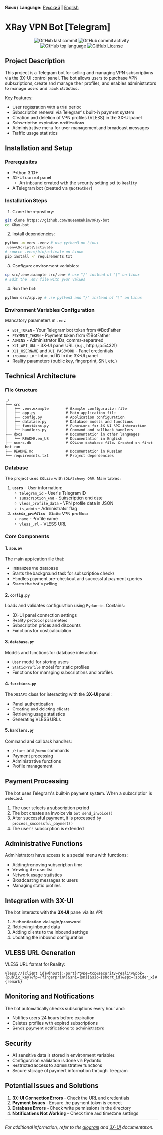**Язык / Language:** [Русский](../README.md) **|** <ins>English</ins>

# XRay VPN Bot [Telegram]

<div id="header" align="center"><img alt="GitHub last commit" src="https://img.shields.io/github/last-commit/QueenDekim/XRay-bot"> <img alt="GitHub commit activity" src="https://img.shields.io/github/commit-activity/m/QueenDekim/XRay-bot"><br><img alt="GitHub top language" src="https://img.shields.io/github/languages/top/QueenDekim/XRay-bot"> <a href="./LICENSE" target="_blank"><img alt="GitHub License" src="https://img.shields.io/github/license/QueenDekim/XRay-bot"></a></div>

## Project Description

This project is a Telegram bot for selling and managing VPN subscriptions via the 3X-UI control panel. The bot allows users to purchase VPN subscriptions, create and manage their profiles, and enables administrators to manage users and track statistics.

Key Features:

- User registration with a trial period
- Subscription renewal via Telegram's built-in payment system
- Creation and deletion of VPN profiles (VLESS) in the 3X-UI panel
- Subscription expiration notifications
- Administrative menu for user management and broadcast messages
- Traffic usage statistics

## Installation and Setup

### Prerequisites

- Python 3.10+
- 3X-UI control panel
   - An inbound created with the security setting set to `Reality`
- A Telegram bot (created via `@BotFather`)

### Installation Steps

1. Clone the repository:

```bash
git clone https://github.com/QueenDekim/XRay-bot
cd XRay-bot
```

2. Install dependencies:

```bash
python -m venv .venv # use python3 on Linux
.venv\Scripts\activate
# source .venv/bin/activate on Linux
pip install -r requirements.txt
```

3. Configure environment variables:

```bash
cp src/.env.example src/.env # use "/" instead of "\" on Linux
# Edit the .env file with your values
```

4. Run the bot:

```bash
python src/app.py # use python3 and "/" instead of "\" on Linux
```

### Environment Variables Configuration

Mandatory parameters in `.env`:

- `BOT_TOKEN` - Your Telegram bot token from @BotFather
- `PAYMENT_TOKEN` - Payment token from @BotFather
- `ADMINS` - Administrator IDs, comma-separated
- `XUI_API_URL` - 3X-UI panel URL (e.g., http://ip:54321)
- `XUI_USERNAME` and `XUI_PASSWORD` - Panel credentials
- `INBOUND_ID` - Inbound ID in the 3X-UI panel
- Reality parameters (public key, fingerprint, SNI, etc.)

## Technical Architecture

### File Structure

```
./
├── src
│   ├── .env.example        # Example configuration file
│   ├── app.py              # Main application file
│   ├── config.py           # Application configuration
│   ├── database.py         # Database models and functions
│   ├── functions.py        # Functions for 3X-UI API interaction
│   └── handlers.py         # Command and callback handlers
├── docs                    # Documentation in other languages
│   └── README.en_US        # Documentation in English
├── users.db                # SQLite database file. Created on first bot run
├── README.md               # Documentation in Russian
└── requirements.txt        # Project dependencies
```

### Database

The project uses `SQLite` with `SQLAlchemy ORM`. Main tables:

1.  **`users`** - User information:
    - `telegram_id` - User's Telegram ID
    - `subscription_end` - Subscription end date
    - `vless_profile_data` - VPN profile data in JSON
    - `is_admin` - Administrator flag
2.  **`static_profiles`** - Static VPN profiles:
    - `name` - Profile name
    - `vless_url` - VLESS URL

### Core Components

#### 1. `app.py`

The main application file that:

- Initializes the database
- Starts the background task for subscription checks
- Handles payment pre-checkout and successful payment queries
- Starts the bot's polling

#### 2. `config.py`

Loads and validates configuration using `Pydantic`. Contains:

- 3X-UI panel connection settings
- Reality protocol parameters
- Subscription prices and discounts
- Functions for cost calculation

#### 3. `database.py`

Models and functions for database interaction:

- `User` model for storing users
- `StaticProfile` model for static profiles
- Functions for managing subscriptions and profiles

#### 4. `functions.py`

The `XUIAPI` class for interacting with the **3X-UI** panel:

- Panel authentication
- Creating and deleting clients
- Retrieving usage statistics
- Generating VLESS URLs

#### 5. `handlers.py`

Command and callback handlers:

- `/start` and `/menu` commands
- Payment processing
- Administrative functions
- Profile management

## Payment Processing

The bot uses Telegram's built-in payment system. When a subscription is selected:

1.  The user selects a subscription period
2.  The bot creates an invoice via `bot.send_invoice()`
3.  After successful payment, it is processed by `process_successful_payment()`
4.  The user's subscription is extended

## Administrative Functions

Administrators have access to a special menu with functions:

- Adding/removing subscription time
- Viewing the user list
- Network usage statistics
- Broadcasting messages to users
- Managing static profiles

## Integration with **3X-UI**

The bot interacts with the **3X-UI** panel via its API:

1.  Authentication via login/password
2.  Retrieving inbound data
3.  Adding clients to the inbound settings
4.  Updating the inbound configuration

## VLESS URL Generation

VLESS URL format for Reality:

```
vless://{client_id}@{host}:{port}?type=tcp&security=reality&pbk={public_key}&fp={fingerprint}&sni={sni}&sid={short_id}&spx={spider_x}#{remark}
```

## Monitoring and Notifications

The bot automatically checks subscriptions every hour and:

- Notifies users 24 hours before expiration
- Deletes profiles with expired subscriptions
- Sends payment notifications to administrators

## Security

- All sensitive data is stored in environment variables
- Configuration validation is done via Pydantic
- Restricted access to administrative functions
- Secure storage of payment information through Telegram

## Potential Issues and Solutions

1.  **3X-UI Connection Errors** - Check the URL and credentials
2.  **Payment Issues** - Ensure the payment token is correct
3.  **Database Errors** - Check write permissions in the directory
4.  **Notifications Not Working** - Check time and timezone settings

---

*For additional information, refer to the [aiogram](https://docs.aiogram.dev/en/latest/) and [3X-UI](https://github.com/MHSanaei/3x-ui/wiki) documentation.*